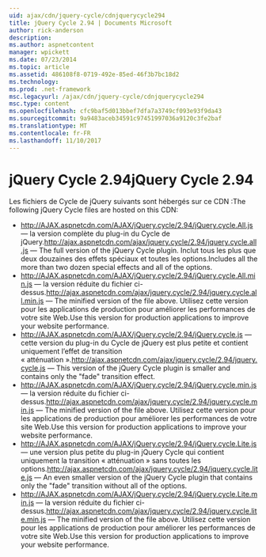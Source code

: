 ```yaml
---
uid: ajax/cdn/jquery-cycle/cdnjquerycycle294
title: jQuery Cycle 2.94 | Documents Microsoft
author: rick-anderson
description: 
ms.author: aspnetcontent
manager: wpickett
ms.date: 07/23/2014
ms.topic: article
ms.assetid: 486108f8-0719-492e-85ed-46f3b7bc18d2
ms.technology: 
ms.prod: .net-framework
msc.legacyurl: /ajax/cdn/jquery-cycle/cdnjquerycycle294
msc.type: content
ms.openlocfilehash: cfc9baf5d013bbef7dfa7a3749cf093e93f9da43
ms.sourcegitcommit: 9a9483aceb34591c97451997036a9120c3fe2baf
ms.translationtype: MT
ms.contentlocale: fr-FR
ms.lasthandoff: 11/10/2017
---
```

<a name="jquery-cycle-294"></a><span data-ttu-id="c71ba-102">jQuery Cycle 2.94</span><span class="sxs-lookup"><span data-stu-id="c71ba-102">jQuery Cycle 2.94</span></span>
====================
<span data-ttu-id="c71ba-103">Les fichiers de Cycle de jQuery suivants sont hébergés sur ce CDN :</span><span class="sxs-lookup"><span data-stu-id="c71ba-103">The following jQuery Cycle files are hosted on this CDN:</span></span>

- <span data-ttu-id="c71ba-104">http://AJAX.aspnetcdn.com/AJAX/jQuery.cycle/2.94/jQuery.cycle.All.js &mdash; la version complète du plug-in du Cycle de jQuery.</span><span class="sxs-lookup"><span data-stu-id="c71ba-104">http://ajax.aspnetcdn.com/ajax/jquery.cycle/2.94/jquery.cycle.all.js &mdash; The full version of the jQuery Cycle plugin.</span></span> <span data-ttu-id="c71ba-105">Inclut tous les plus que deux douzaines des effets spéciaux et toutes les options.</span><span class="sxs-lookup"><span data-stu-id="c71ba-105">Includes all the more than two dozen special effects and all of the options.</span></span>
- <span data-ttu-id="c71ba-106">http://AJAX.aspnetcdn.com/AJAX/jQuery.cycle/2.94/jQuery.cycle.All.min.js &mdash; la version réduite du fichier ci-dessus.</span><span class="sxs-lookup"><span data-stu-id="c71ba-106">http://ajax.aspnetcdn.com/ajax/jquery.cycle/2.94/jquery.cycle.all.min.js &mdash; The minified version of the file above.</span></span> <span data-ttu-id="c71ba-107">Utilisez cette version pour les applications de production pour améliorer les performances de votre site Web.</span><span class="sxs-lookup"><span data-stu-id="c71ba-107">Use this version for production applications to improve your website performance.</span></span>
- <span data-ttu-id="c71ba-108">http://AJAX.aspnetcdn.com/AJAX/jQuery.cycle/2.94/jQuery.cycle.js &mdash; cette version du plug-in du Cycle de jQuery est plus petite et contient uniquement l’effet de transition « atténuation ».</span><span class="sxs-lookup"><span data-stu-id="c71ba-108">http://ajax.aspnetcdn.com/ajax/jquery.cycle/2.94/jquery.cycle.js &mdash; This version of the jQuery Cycle plugin is smaller and contains only the "fade" transition effect.</span></span>
- <span data-ttu-id="c71ba-109">http://AJAX.aspnetcdn.com/AJAX/jQuery.cycle/2.94/jQuery.cycle.min.js &mdash; la version réduite du fichier ci-dessus.</span><span class="sxs-lookup"><span data-stu-id="c71ba-109">http://ajax.aspnetcdn.com/ajax/jquery.cycle/2.94/jquery.cycle.min.js &mdash; The minified version of the file above.</span></span> <span data-ttu-id="c71ba-110">Utilisez cette version pour les applications de production pour améliorer les performances de votre site Web.</span><span class="sxs-lookup"><span data-stu-id="c71ba-110">Use this version for production applications to improve your website performance.</span></span>
- <span data-ttu-id="c71ba-111">http://AJAX.aspnetcdn.com/AJAX/jQuery.cycle/2.94/jQuery.cycle.Lite.js &mdash; une version plus petite du plug-in jQuery Cycle qui contient uniquement la transition « atténuation » sans toutes les options.</span><span class="sxs-lookup"><span data-stu-id="c71ba-111">http://ajax.aspnetcdn.com/ajax/jquery.cycle/2.94/jquery.cycle.lite.js &mdash; An even smaller version of the jQuery Cycle plugin that contains only the "fade" transition without all of the options.</span></span>
- <span data-ttu-id="c71ba-112">http://AJAX.aspnetcdn.com/AJAX/jQuery.cycle/2.94/jQuery.cycle.Lite.min.js &mdash; la version réduite du fichier ci-dessus.</span><span class="sxs-lookup"><span data-stu-id="c71ba-112">http://ajax.aspnetcdn.com/ajax/jquery.cycle/2.94/jquery.cycle.lite.min.js &mdash; The minified version of the file above.</span></span> <span data-ttu-id="c71ba-113">Utilisez cette version pour les applications de production pour améliorer les performances de votre site Web.</span><span class="sxs-lookup"><span data-stu-id="c71ba-113">Use this version for production applications to improve your website performance.</span></span>
